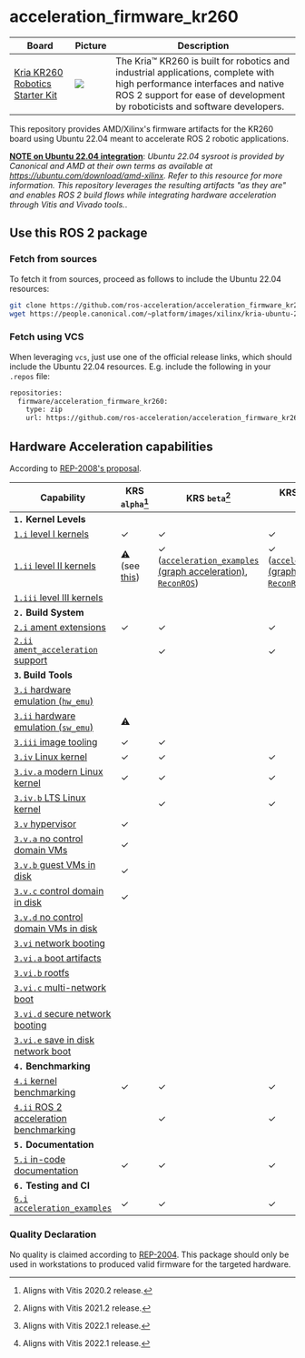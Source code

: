 # acceleration_firmware_kr260

| Board | Picture | Description |
|------------|-------|-------------|
| [Kria KR260 Robotics Starter Kit](https://www.xilinx.com/products/som/kria/kr260-robotics-starter-kit.html) | ![](https://www.xilinx.com/content/dam/xilinx/imgs/products/som/kr260-angel-1.png) | The Kria™ KR260 is built for robotics and industrial applications, complete with high performance interfaces and native ROS 2 support for ease of development by roboticists and software developers.  |


This repository provides AMD/Xilinx's firmware artifacts for the KR260 board using Ubuntu 22.04 meant to accelerate ROS 2 robotic applications.

<ins>**NOTE on Ubuntu 22.04 integration**</ins>: *Ubuntu 22.04 sysroot is provided by Canonical and AMD at their own terms as available at https://ubuntu.com/download/amd-xilinx. Refer to this resource for more information. This repository leverages the resulting artifacts "as they are" and enables ROS 2 build flows while integrating hardware acceleration through Vitis and Vivado tools.*. 

## Use this ROS 2 package

### Fetch from sources
To fetch it from sources, proceed as follows to include the Ubuntu 22.04 resources:

```bash
git clone https://github.com/ros-acceleration/acceleration_firmware_kr260
wget https://people.canonical.com/~platform/images/xilinx/kria-ubuntu-22.04/iot-limerick-kria-classic-desktop-2204-x06-20220614-78-sysroot.tar.xz -P acceleration_firmware_kr260/firmware/  # will take a few seconds
```

### Fetch using VCS
When leveraging `vcs`, just use one of the official release links, which should include the Ubuntu 22.04 resources. E.g. include the following in your `.repos` file:

```bash
repositories:
  firmware/acceleration_firmware_kr260:
    type: zip
    url: https://github.com/ros-acceleration/acceleration_firmware_kr260/releases/download/v1.1.0/acceleration_firmware_kr260.zip
```

## Hardware Acceleration capabilities

According to [REP-2008's proposal](https://github.com/ros-infrastructure/rep/pull/324).

| Capability | KRS `alpha`[^1] | KRS `beta`[^2] | KRS `1.0`[^3] (*Ubuntu 22.04*) | KRS `1.1`[^3] (*Ubuntu 22.04*) |
|------------|-------------|------------|-------------|-------------|
| **`1.` Kernel Levels** |  |  |   |   |
| [`1.i` level I kernels](https://ros.org/reps/rep-2008.html#i) | ✓ | ✓ | ✓ |✓ |
| [`1.ii` level II kernels](https://ros.org/reps/rep-2008.html#ii) | :warning: (see [this](https://github.com/Lien182/ReconROS)) | ✓ ([`acceleration_examples` (graph acceleration)](https://github.com/ros-acceleration/acceleration_examples/tree/main/graphs/perception/perception_2nodes), [`ReconROS`](https://github.com/Lien182/ReconROS)) | ✓ ([`acceleration_examples` (graph acceleration)](https://github.com/ros-acceleration/acceleration_examples/tree/main/graphs), [`ReconROS`](https://github.com/Lien182/ReconROS)) | ✓ ([`acceleration_examples` (graph acceleration)](https://github.com/ros-acceleration/acceleration_examples/tree/main/graphs), [`ReconROS`](https://github.com/Lien182/ReconROS)) |
| [`1.iii` level III kernels](https://ros.org/reps/rep-2008.html#iii) |  |  |  | |
| **`2.` Build System** | | | | |
| [`2.i` ament extensions](https://ros.org/reps/rep-2008.html#id13) | ✓ | ✓ | ✓ | ✓ |
| [`2.ii` `ament_acceleration` support](https://ros.org/reps/rep-2008.html#id14) | | ✓ | ✓ | ✓ |
| **`3`. Build Tools** | | | | |
| [`3.i` hardware emulation (`hw_emu`) ](https://ros.org/reps/rep-2008.html#id15) |  |  |  |  |
| [`3.ii` hardware emulation (`sw_emu`)](https://ros.org/reps/rep-2008.html#id16) | :warning: |  |  |  |
| [`3.iii` image tooling](https://ros.org/reps/rep-2008.html#id17) | ✓ | ✓ |  |  |
| [`3.iv` Linux kernel ](https://ros.org/reps/rep-2008.html#iv) | ✓ | ✓ | ✓ | ✓ |
| [`3.iv.a` modern Linux kernel](https://ros.org/reps/rep-2008.html#iv-a) | ✓ | ✓ | ✓ | ✓ |
| [`3.iv.b` LTS Linux kernel](https://ros.org/reps/rep-2008.html#iv-b) | | ✓ | ✓ | ✓ |
| [`3.v` hypervisor ](https://ros.org/reps/rep-2008.html#v) | ✓ |  |  |  |
| [`3.v.a` no control domain VMs](https://ros.org/reps/rep-2008.html#v-a) | ✓ |  |  |  |
| [`3.v.b` guest VMs in disk](https://ros.org/reps/rep-2008.html#v-b) | ✓ |  |  |  |
| [`3.v.c` control domain in disk](https://ros.org/reps/rep-2008.html#v-c) | ✓  |  |  |  |
| [`3.v.d` no control domain VMs in disk](https://ros.org/reps/rep-2008.html#v-d) | | | | |
| [`3.vi` network booting ](https://ros.org/reps/rep-2008.html#vi) | |  |  | |
| [`3.vi.a` boot artifacts ](https://ros.org/reps/rep-2008.html#vi-a) | |  |  | |
| [`3.vi.b` rootfs ](https://ros.org/reps/rep-2008.html#vi-b) | |  |  | |
| [`3.vi.c` multi-network boot](https://ros.org/reps/rep-2008.html#vi-c) | |  |  | |
| [`3.vi.d` secure network booting](https://ros.org/reps/rep-2008.html#vi-d) | |  |  | |
| [`3.vi.e` save in disk network boot](https://ros.org/reps/rep-2008.html#vi-e) | |  |  | |
| **`4.` Benchmarking** | | | | |
| [`4.i` kernel benchmarking](https://ros.org/reps/rep-2008.html#id18) | ✓ | ✓ | ✓ | ✓ |
| [`4.ii` ROS 2 acceleration benchmarking](https://ros.org/reps/rep-2008.html#id19) | | ✓ | ✓ | ✓ |
| **`5.` Documentation** | |  |  |  |
| [`5.i` in-code documentation](https://ros.org/reps/rep-2008.html#id20) | ✓ | ✓ | ✓ | ✓ |
| **`6.` Testing and CI** | |  |  |  |
| [`6.i` `acceleration_examples` ](https://ros.org/reps/rep-2008.html#id21) | ✓ | ✓ | ✓ | ✓ |


[^1]: Aligns with Vitis 2020.2 release.
[^2]: Aligns with Vitis 2021.2 release.
[^3]: Aligns with Vitis 2022.1 release.

### Quality Declaration

No quality is claimed according to [REP-2004](https://www.ros.org/reps/rep-2004.html). This package should only be used in workstations to produced valid firmware for the targeted hardware.

